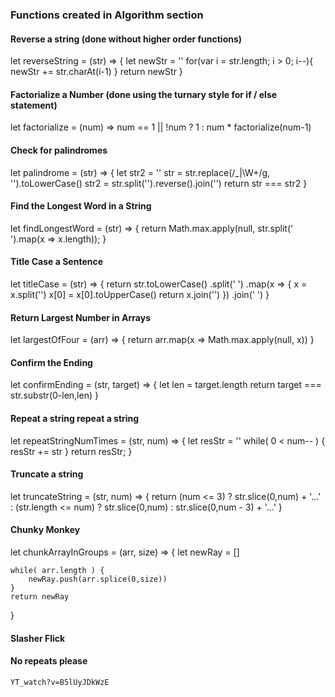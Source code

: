 ### Functions created in Algorithm section


#### Reverse a string (done without higher order functions)
let reverseString = (str) => {
  let newStr = ''
  for(var i = str.length; i > 0; i--){
    newStr += str.charAt(i-1)
  }
  return newStr
}


#### Factorialize a Number (done using the turnary style for if / else statement)
let factorialize = (num) => num == 1 || !num ? 1 : num * factorialize(num-1)


#### Check for palindromes
let palindrome = (str) => {
    let str2 = ''
    str = str.replace(/_|\W+/g, '').toLowerCase()
    str2 = str.split('').reverse().join('')
    return str === str2
}


#### Find the Longest Word in a String
let findLongestWord = (str) => {
    return Math.max.apply(null, str.split(' ').map(x => x.length));
}


#### Title Case a Sentence
let titleCase = (str) => {
  return  str.toLowerCase()
              .split(' ')
               .map(x => {
                  x = x.split('')
                  x[0] = x[0].toUpperCase()
                  return x.join('')
                })
                .join(' ')
}


#### Return Largest Number in Arrays
let largestOfFour = (arr) => {
    return arr.map(x => Math.max.apply(null, x))
}


#### Confirm the Ending
let confirmEnding = (str, target) => {
    let len = target.length
    return target === str.substr(0-len,len)
}


#### Repeat a string repeat a string
let repeatStringNumTimes = (str, num) => {
  let resStr = ''
  while( 0 < num-- ) {
      resStr += str
  }
  return resStr;
}


#### Truncate a string
let truncateString = (str, num) => {
    return (num <= 3) ? str.slice(0,num) + '...' :
        (str.length <= num) ? str.slice(0,num) :
            str.slice(0,num - 3) + '...'
}


#### Chunky Monkey
let chunkArrayInGroups = (arr, size) => {
    let newRay = []
    
    while( arr.length ) { 
        newRay.push(arr.splice(0,size))
    }
    return newRay
}


#### Slasher Flick



#### No repeats please
	YT_watch?v=B5lUyJDkWzE
